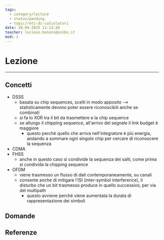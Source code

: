 ```yaml
---
tags:
  - category/lecture
  - status/pending
  - topic/reti-di-calcolatori
date: 28-04-2025 11:13:20
teacher: luciano.bononi@unibo.it
mod: 1
---
```

# Lezione
---
## Concetti
- DSSS
	- basata su chip sequences, scelti in modo apposito --> statisticamente devono poter essere riconoscibili anche se combinati
	- si fa lo XOR tra il bit da trasmettere e la chip sequence
	- se allungo il chipping sequence, all'arrivo del segnale il link budget è maggiore
		- questo perché quello che arriva nell'integratore è più energia, andando a sommare ogni singolo chip per cercare di riconoscere la sequenza
- CDMA
- FHSS
	- anche in questo caso si condivide la sequenza dei salti, come prima si condivida la chipping sequence
- OFDM
	- viene trasmesso un flusso di dati contemporaneamente, su canali
	- consente anche di mitigare l'ISI (inter-symbol interference), il disturbo che un bit trasmesso produce in quello successivo, per via del multipath
		- questo avviene perché viene aumentata la durata di rappresentazione dei simboli

## Domande

## Referenze

